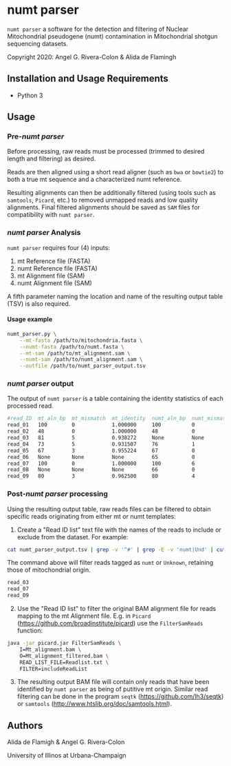 # numt parser

`numt parser` a software for the detection and filtering of Nuclear Mitochondrial pseudogene (numt) contamination in Mitochondrial shotgun sequencing datasets.

Copyright 2020: Angel G. Rivera-Colon & Alida de Flamingh

## Installation and Usage Requirements

* Python 3

## Usage

### Pre-*numt parser*

Before processing, raw reads must be processed (trimmed to desired length and filtering) as desired.

Reads are then aligned using a short read aligner (such as `bwa` or `bowtie2`) to both a true mt sequence and a characterized numt reference.

Resulting alignments can then be additionally filtered (using tools such as `samtools`, `Picard`, etc.) to removed unmapped reads and low quality alignments. Final filtered alignments should be saved as `SAM` files for compatibility with `numt parser`.

### *numt parser* Analysis

`numt parser` requires four (4) inputs:

1. mt Reference file (FASTA)
2. numt Reference file (FASTA)
3. mt Alignment file (SAM)
4. numt Alignment file (SAM)

A fifth parameter naming the location and name of the resulting output table (TSV) is also required.

#### Usage example

```sh
numt_parser.py \
    --mt-fasta /path/to/mitochondria.fasta \
    --numt-fasta /path/to/numt.fasta \
    --mt-sam /path/to/mt_alignment.sam \
    --numt-sam /path/to/numt_alignment.sam \
    --outfile /path/to/numt_parser_output.tsv
```

### *numt parser* output

The output of `numt parser` is a table containing the identity statistics of each processed read.

```sh
#read_ID  mt_aln_bp  mt_mismatch  mt_identity  numt_aln_bp  numt_mismatch  numt_identity  candidate
read_01   100        0            1.000000     100          0              1.000000       Unknown
read_02   48         0            1.000000     48           0              1.000000       Unknown
read_03   81         5            0.938272     None         None           None           mt
read_04   73         5            0.931507     76           1              0.986842       numt
read_05   67         3            0.955224     67           0              1.000000       numt
read_06   None       None         None         65           0              1.000000       numt
read_07   100        0            1.000000     100          6              0.940000       mt
read_08   None       None         None         66           0              1.000000       numt
read_09   80         3            0.962500     80           4              0.950000       mt
```

### Post-*numt parser* processing

Using the resulting output table, raw reads files can be filtered to obtain specific reads originating from either mt or numt templates:

1. Create a "Read ID list" text file with the names of the reads to include or exclude from the dataset. For example:

```sh
cat numt_parser_output.tsv | grep -v '^#' | grep -E -v 'numt|Und' | cut -f1 > Readlist.txt
```

The command above will filter reads tagged as `numt` or `Unknown`, retaining those of mitochondrial origin.

```sh
read_03
read_07
read_09
```

2. Use the "Read ID list" to filter the original BAM alignment file for reads mapping to the mt Alignment file. E.g. in `Picard` (<https://github.com/broadinstitute/picard>) use the `FilterSamReads` function:

```sh
java -jar picard.jar FilterSamReads \
    I=Mt_alignment.bam \
    O=Mt_alignment_filtered.bam \
    READ_LIST_FILE=Readlist.txt \
    FILTER=includeReadList
 ```

3. The resulting output BAM file will contain only reads that have been identified by `numt parser` as being of putitive mt origin. Similar read filtering can be done in the program `seqtk` (<https://github.com/lh3/seqtk>) or `samtools` (<http://www.htslib.org/doc/samtools.html>).

## Authors

Alida de Flamigh & Angel G. Rivera-Colon

University of Illinos at Urbana-Champaign
